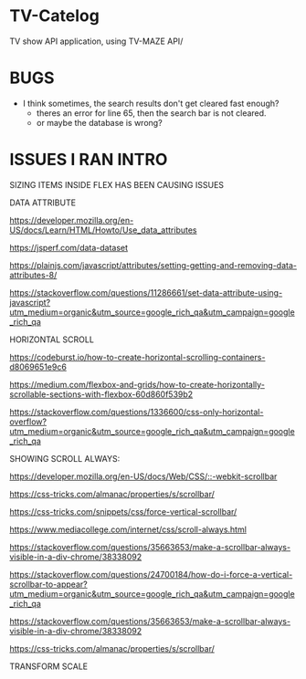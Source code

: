 # TV-Catelog
TV show API application, using TV-MAZE API/



# BUGS

- I think sometimes, the search results don't get cleared fast enough?
  - theres an error for line 65, then the search bar is not cleared.
  - or maybe the database is wrong?



# ISSUES I RAN INTRO

SIZING ITEMS INSIDE FLEX HAS BEEN CAUSING ISSUES


DATA ATTRIBUTE

https://developer.mozilla.org/en-US/docs/Learn/HTML/Howto/Use_data_attributes

https://jsperf.com/data-dataset

https://plainjs.com/javascript/attributes/setting-getting-and-removing-data-attributes-8/

https://stackoverflow.com/questions/11286661/set-data-attribute-using-javascript?utm_medium=organic&utm_source=google_rich_qa&utm_campaign=google_rich_qa



HORIZONTAL SCROLL

https://codeburst.io/how-to-create-horizontal-scrolling-containers-d8069651e9c6

https://medium.com/flexbox-and-grids/how-to-create-horizontally-scrollable-sections-with-flexbox-60d860f539b2

https://stackoverflow.com/questions/1336600/css-only-horizontal-overflow?utm_medium=organic&utm_source=google_rich_qa&utm_campaign=google_rich_qa


SHOWING SCROLL ALWAYS:

https://developer.mozilla.org/en-US/docs/Web/CSS/::-webkit-scrollbar

https://css-tricks.com/almanac/properties/s/scrollbar/

https://css-tricks.com/snippets/css/force-vertical-scrollbar/

https://www.mediacollege.com/internet/css/scroll-always.html

https://stackoverflow.com/questions/35663653/make-a-scrollbar-always-visible-in-a-div-chrome/38338092

https://stackoverflow.com/questions/24700184/how-do-i-force-a-vertical-scrollbar-to-appear?utm_medium=organic&utm_source=google_rich_qa&utm_campaign=google_rich_qa

https://stackoverflow.com/questions/35663653/make-a-scrollbar-always-visible-in-a-div-chrome/38338092

https://css-tricks.com/almanac/properties/s/scrollbar/


TRANSFORM SCALE
